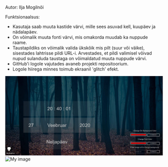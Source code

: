 
Autor: Ilja Mogilnõi

Funktsionaalsus:

  * Kasutaja saab muuta kastide värvi, mille sees asuvad kell, kuupäev ja nädalapäev.
  * On võimalik muuta fonti värvi, mis omakorda muudab ka nuppude raame.
  * Taustapildiks on võimalik valida ükskõik mis pilt (suur või väike), sisestades lahtrisse pildi URL-i. Arvestades, et pildi valimisel
    võivad nupud sulanduda taustaga on võimaldatud muuta nuppude värvi.
  * GitHub'i logole vajutades avaneb projekti repositoorium.
  * Logole hiirega minnes toimub ekraanil 'glitch' efekt. 

![My image](https://github.com/iljamog/Eesrakenduste-arendamine/blob/master/Screenshot.jpg)
![My image](https://github.com/iljamog/Eesrakenduste-arendamine/blob/master/Screenshot2.jpg)

